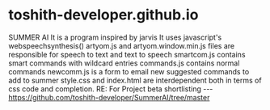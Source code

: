 # toshith-developer.github.io
SUMMER AI
It is a program inspired by jarvis
It uses javascript's webspeechsynthesis()
artyom.js and artyom.window.min.js files are responsible for speech to text and text to speech
smartcom.js contains smart commands with wildcard entries
commands.js contains normal commands
newcomm.js is a form to email new suggested commands to add to summer
style.css and index.html are interdependent both in terms of css code and completion.
RE:
For Project beta shortlisting ---  https://github.com/toshith-developer/SummerAI/tree/master

